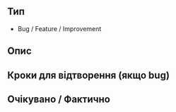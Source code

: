 ## Тип
- Bug / Feature / Improvement

## Опис

## Кроки для відтворення (якщо bug)

## Очікувано / Фактично

